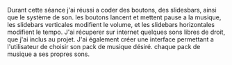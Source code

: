 Durant cette séance j'ai réussi a coder des boutons, des slidesbars, ainsi que le système de son.
les boutons lancent et mettent pause a la musique, les slidebars verticales modifient le volume, et les slidebars horizontales modifient le tempo.
J'ai récuperer sur internet quelques sons libres de droit, que j'ai inclus au projet.
J'ai également créer une interface permettant a l'utilisateur de choisir son pack de musique désiré.
chaque pack de musique a ses propres sons.
